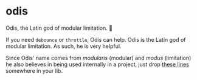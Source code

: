 # odis
Odis, the Latin god of modular limitation. :crystal_ball:

If you need `debounce` or `throttle`, Odis can help. Odis is the Latin god of modular limitation. As such, he is very helpful.

Since Odis' name comes from *modularis* (modular) and *modus* (limitation) he also believes in being used internally in a project, just drop [these lines](https://github.com/ryanpcmcquen/odis/blob/master/odis.js#L8-L43) somewhere in your lib.
